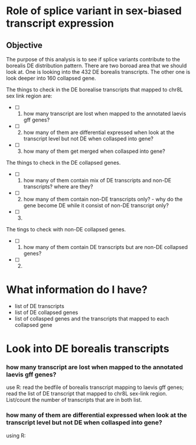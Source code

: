 # Role of splice variant in sex-biased transcript expression

## Objective
The purpose of this analysis is to see if splice variants contribute to the borealis DE distribution pattern.
There are two boroad area that we should look at. One is looking into the 432 DE borealis transcripts. The other one is look deeper into 160 collapsed gene. 

The things to check in the DE borealise transcripts that mapped to chr8L sex link region are:
- [ ] 1. how many transcript are lost when mapped to the annotated laevis gff genes?
- [ ] 2. how many of them are differential expressed when look at the transcript level but not DE when collasped into gene?
- [ ] 3. how many of them get merged when collasped into gene?

The things to check in the DE collapsed genes. 
- [ ] 1. how many of them contain mix of DE transcripts and non-DE transcripts? where are they?
- [ ] 2. how many of them contain non-DE transcripts only? - why do the gene become DE while it consist of non-DE transcript only?
- [ ] 3. 

The tings to check with non-DE collapsed genes.
- [ ] 1. how many of them contain DE transcripts but are non-DE collapsed genes? 
- [ ] 2. 


# What information do I have?

- list of DE transcripts
- list of DE collapsed genes
- list of collasped genes and the transcripts that mapped to each collapsed gene

# Look into DE borealis transcripts
### how many transcript are lost when mapped to the annotated laevis gff genes?
use R: read the bedfile of borealis transcript mapping to laevis gff genes; read the list of DE transcript that mapped to chr8L sex-link region. List/count the number of transcripts that are in both list. 

### how many of them are differential expressed when look at the transcript level but not DE when collasped into gene?
using R: 
